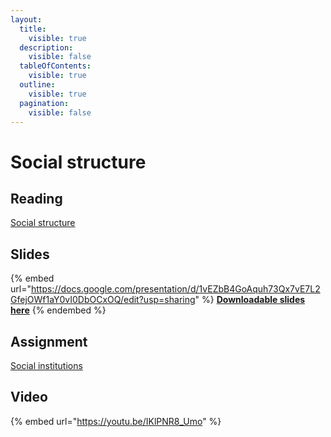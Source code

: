```yaml
---
layout:
  title:
    visible: true
  description:
    visible: false
  tableOfContents:
    visible: true
  outline:
    visible: true
  pagination:
    visible: false
---
```


# Social structure

## Reading

[Social structure](https://drive.google.com/file/d/1x5wUeTnqq37xGK9e7iSRsJkpLJbVQJyO/view?usp=sharing)

## Slides

{% embed url="https://docs.google.com/presentation/d/1vEZbB4GoAquh73Qx7vE7L2GfejOWf1aY0vI0DbOCxOQ/edit?usp=sharing" %}
[**Downloadable slides here**](https://docs.google.com/presentation/d/1vEZbB4GoAquh73Qx7vE7L2GfejOWf1aY0vI0DbOCxOQ/edit?usp=sharing)
{% endembed %}

## Assignment

[Social institutions](https://docs.google.com/document/d/1856WXfsiFYLzhfWPY0oNnggCBr1NG83z7F0YpXt\_UQM?usp=drive\_fs)

## Video

{% embed url="https://youtu.be/IKlPNR8_Umo" %}
